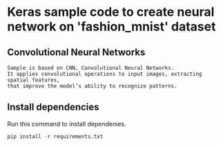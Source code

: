 # Keras sample code to create neural network on 'fashion_mnist' dataset

## Convolutional Neural Networks
```
Sample is based on CNN, Convolutional Neural Networks.
It applies convolutional operations to input images, extracting spatial features,
that improve the model’s ability to recognize patterns.
```

## Install dependencies
Run this command to install dependenies.

```python
pip install -r requirements.txt
```



